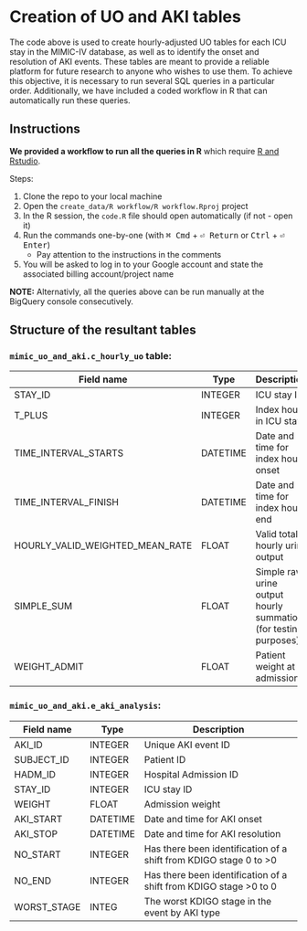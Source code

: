 # Creation of UO and AKI tables

The code above is used to create hourly-adjusted UO tables for each ICU stay in the MIMIC-IV database, as well as to identify the onset and resolution of AKI events. These tables are meant to provide a reliable platform for future research to anyone who wishes to use them. To achieve this objective, it is necessary to run several SQL queries in a particular order. Additionally, we have included a coded workflow in R that can automatically run these queries. 

## Instructions

**We provided a workflow to run all the queries in R** which require [R and Rstudio](https://posit.co/download/rstudio-desktop/).

Steps:
1. Clone the repo to your local machine
2. Open the `create_data/R workflow/R workflow.Rproj` project
3. In the R session, the `code.R` file should open automatically (if not - open it)
4. Run the commands one-by-one (with <kbd>⌘ Cmd</kbd> + <kbd>⏎ Return</kbd> 
or <kbd>Ctrl</kbd> + <kbd>⏎ Enter</kbd>)
    - Pay attention to the instructions in the comments
6. You will be asked to log in to your Google account and state the associated billing account/project name

**NOTE:** Alternativly, all the queries above can be run manually at the BigQuery console consecutively.


## Structure of the resultant tables

### `mimic_uo_and_aki.c_hourly_uo` table:
| Field name                      | Type     | Description                                                    |
| ------------------------------- | -------- | -------------------------------------------------------------- |
| STAY_ID                         | INTEGER  | ICU stay ID                                                    |
| T_PLUS                          | INTEGER  | Index hour in ICU stay                                         |
| TIME_INTERVAL_STARTS            | DATETIME | Date and time for index hour onset                             |
| TIME_INTERVAL_FINISH            | DATETIME | Date and time for index hour end                               |
| HOURLY_VALID_WEIGHTED_MEAN_RATE | FLOAT    | Valid total hourly urine output                                |
| SIMPLE_SUM                      | FLOAT    | Simple raw urine output hourly summation (for testing purposes) |
| WEIGHT_ADMIT                    | FLOAT    | Patient weight at admission                                    |

### `mimic_uo_and_aki.e_aki_analysis`:
| Field name  | Type     | Description                                                       |
| ----------- | -------- | ----------------------------------------------------------------- |
| AKI_ID      | INTEGER  | Unique AKI event ID                                               |
| SUBJECT_ID  | INTEGER  | Patient ID                                                        |
| HADM_ID     | INTEGER  | Hospital Admission ID                                             |
| STAY_ID     | INTEGER  | ICU stay ID                                                       |
| WEIGHT      | FLOAT    | Admission weight                                                  |
| AKI_START   | DATETIME | Date and time for AKI onset                                       |
| AKI_STOP    | DATETIME | Date and time for AKI resolution                                  |
| NO_START    | INTEGER  | Has there been identification of a shift from KDIGO stage 0 to >0 |
| NO_END      | INTEGER  | Has there been identification of a shift from KDIGO stage >0 to 0 |
| WORST_STAGE | INTEG    | The worst KDIGO stage in the event by AKI type                    |

